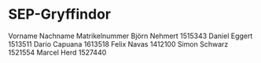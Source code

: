 # SEP-Gryffindor

Vorname	Nachname	Matrikelnummer
Björn	Nehmert		1515343
Daniel	Eggert		1513511
Dario	Capuana		1613518
Felix	Navas		1412100
Simon	Schwarz		1521554
Marcel	Herd		1527440

